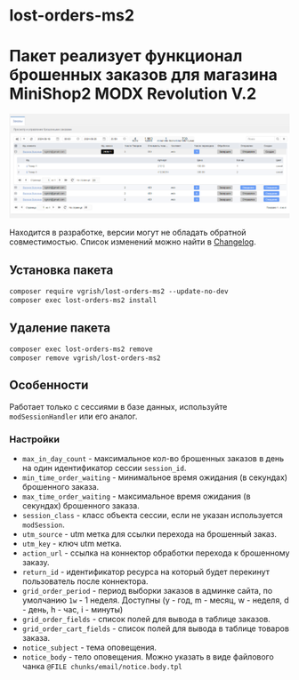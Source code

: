 # lost-orders-ms2

# Пакет реализует функционал брошенных заказов для магазина MiniShop2 MODX Revolution V.2

![Панель управления](docs/images/panel.png)

Находится в разработке, версии могут не обладать обратной совместимостью. Список изменений можно найти
в [Changelog](CHANGELOG.md).

## Установка пакета
```
composer require vgrish/lost-orders-ms2 --update-no-dev
composer exec lost-orders-ms2 install
```

## Удаление пакета
```
composer exec lost-orders-ms2 remove
composer remove vgrish/lost-orders-ms2
```

## Особенности
Работает только с сессиями в базе данных, используйте `modSessionHandler` или его аналог.

### Настройки

* `max_in_day_count` - максимальное кол-во брошенных заказов в день на один идентификатор сессии `session_id`.
* `min_time_order_waiting` - минимальное время ожидания (в секундах) брошенного заказа.
* `max_time_order_waiting` - максимальное время ожидания (в секундах) брошенного заказа.
* `session_class` - класс объекта сессии, если не указан используется `modSession`.
* `utm_source` - utm метка для ссылки перехода на брошенный заказ.
* `utm_key` - ключ utm метка.
* `action_url` - ссылка на коннектор обработки перехода к брошенному заказу. 
* `return_id` - идентификатор ресурса на который будет перекинут пользователь после коннектора.
* `grid_order_period` - период выборки заказов в админке сайта, по умолчанию `1w` - 1 неделя. Доступны (y - год, m - месяц, w - неделя, d - день, h - час, i - минуты)
* `grid_order_fields` - список полей для вывода в таблице заказов.
* `grid_order_cart_fields` - список полей для вывода в таблице товаров заказа.
* `notice_subject` - тема оповещения.
* `notice_body` - тело оповещения. Можно указать в виде файлового чанка `@FILE chunks/email/notice.body.tpl`

